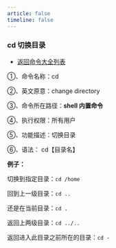 ```yaml
---
article: false
timeline: false
---
```

### cd 切换目录

- [返回命令大全列表](./command.md#磁盘管理)

①、命令名称：cd

②、英文原意：change directory

③、命令所在路径：**shell 内置命令**

④、执行权限：所有用户

⑤、功能描述：切换目录

⑥、语法： cd【目录名】

**例子：**

切换到指定目录：`cd /home`

回到上一级目录：`cd ..`

还是在当前目录：`cd .`

返回上两级目录：`cd ../..`

返回进入此目录之前所在的目录：`cd - `

